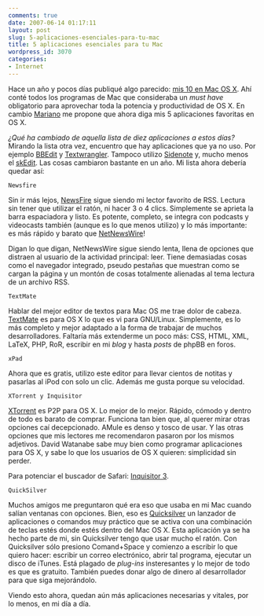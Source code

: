 ```yaml
---
comments: true
date: 2007-06-14 01:17:11
layout: post
slug: 5-aplicaciones-esenciales-para-tu-mac
title: 5 aplicaciones esenciales para tu Mac
wordpress_id: 3070
categories:
- Internet
---
```


Hace un año y pocos días publiqué algo parecido: [mis 10 en Mac OS X](http://www.minid.net/2005/06/24/mis-10-en-mac-os-x/). Ahí conté todos los programas de Mac que consideraba un _must have_ obligatorio para aprovechar toda la potencia y productividad de OS X. En cambio [Mariano](http://www.uberbin.net) me propone que ahora diga mis 5 aplicaciones favoritas en OS X.





_¿Qué ha cambiado de aquella lista de diez aplicaciones a estos días?_ Mirando la lista otra vez, encuentro que hay aplicaciones que ya no uso. Por ejemplo [BBEdit](http://www.barebones.com/products/bbedit/) y [Textwrangler](http://www.barebones.com/products/textwrangler/index.shtml). Tampoco utilizo [Sidenote](http://www.chatelp.org/?s=Sidenote) y, mucho menos el [skEdit](http://www.skti.org/skEdit.php). Las cosas cambiaron bastante en un año. Mi lista ahora debería quedar así:






	Newsfire

	    

Sin ir más lejos, [NewsFire](http://www.newsfirerss.com/) sigue siendo mi lector favorito de RSS. Lectura sin tener que utilizar el ratón, ni hacer 3 o 4 clics. Simplemente se aprieta la barra espaciadora y listo. Es potente, completo, se integra con podcasts y videocasts también (aunque es lo que menos utilizo) y lo más importante: es más rápido y barato que [NetNewsWire](http://www.newsgator.com/Individuals/NetNewsWire/)!


		

Digan lo que digan, NetNewsWire sigue siendo lenta, llena de opciones que distraen al usuario de la actividad principal: leer. Tiene demasiadas cosas como el navegador integrado, pseudo pestañas que muestran como se cargan la página y un montón de cosas totalmente alienadas al tema lectura de un archivo RSS.


	TextMate

	    

Hablar del mejor editor de textos para Mac OS me trae dolor de cabeza. [TextMate](http://macromates.com/) es para OS X lo que es vi para GNU/Linux. Simplemente, es lo más completo y mejor adaptado a la forma de trabajar de muchos desarrolladores. Faltaría más extenderme un poco más: CSS, HTML, XML, LaTeX, PHP, RoR, escribir en mi _blog_ y hasta _posts_ de phpBB en foros.


	xPad

	    

Ahora que es gratis, utilizo este editor para llevar cientos de notitas y pasarlas al iPod con solo un clic. Además me gusta porque su velocidad.


	XTorrent y Inquisitor

	    

[XTorrent](http://www.xtorrentp2p.com/) es P2P para OS X. Lo mejor de lo mejor. Rápido, cómodo y dentro de todo es barato de comprar. Funciona tan bien que, al querer mirar otras opciones caí decepcionado. AMule es denso y tosco de usar. Y las otras opciones que mis lectores me recomendaron pasaron por los mismos adjetivos. David Watanabe sabe muy bien como programar aplicaciones para OS X, y sabe lo que los usuarios de OS X quieren: simplicidad sin perder.

Para potenciar el buscador de Safari: [Inquisitor 3](http://www.inquisitorx.com/safari/).


	QuickSilver

	    

Muchos amigos me preguntaron qué era eso que usaba en mi Mac cuando salían ventanas con opciones. Bien, eso es [Quicksilver](http://quicksilver.blacktree.com) un lanzador de aplicaciones o comandos muy práctico que se activa con una combinación de teclas estés donde estés dentro del Mac OS X. Esta aplicación ya se ha hecho parte de mi, sin Quicksilver tengo que usar mucho el ratón. Con Quicksilver sólo presiono Comand+Space y comienzo a escribir lo que quiero hacer: escribir un correo electrónico, abrir tal programa, ejecutar un disco de iTunes. Está plagado de _plug-ins_ insteresantes y lo mejor de todo es que es gratuito. También puedes donar algo de dinero al desarrollador para que siga mejorándolo.


	



Viendo esto ahora, quedan aún más aplicaciones necesarias y vitales, por lo menos, en mi día a día.
